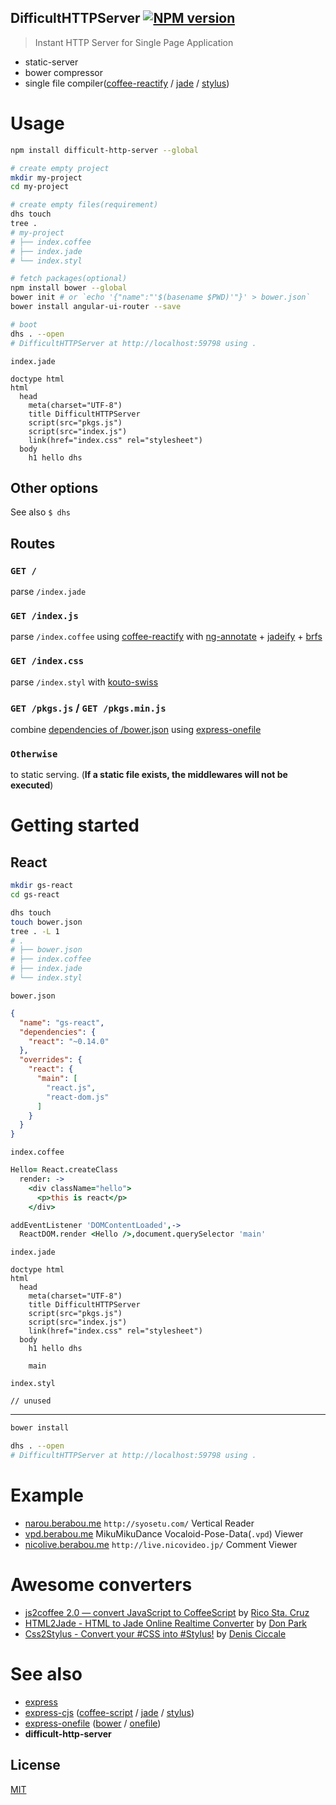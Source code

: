 DifficultHTTPServer [![NPM version][npm-image]][npm]
---

> Instant HTTP Server for Single Page Application

* static-server
* bower compressor
* single file compiler([coffee-reactify][A] / [jade][2-2] / [stylus][2-3])

# Usage

```bash
npm install difficult-http-server --global

# create empty project
mkdir my-project
cd my-project

# create empty files(requirement)
dhs touch
tree .
# my-project
# ├── index.coffee
# ├── index.jade
# └── index.styl

# fetch packages(optional)
npm install bower --global
bower init # or `echo '{"name":"'$(basename $PWD)'"}' > bower.json`
bower install angular-ui-router --save

# boot
dhs . --open
# DifficultHTTPServer at http://localhost:59798 using .
```

`index.jade`

```jade
doctype html
html
  head
    meta(charset="UTF-8")
    title DifficultHTTPServer
    script(src="pkgs.js")
    script(src="index.js")
    link(href="index.css" rel="stylesheet")
  body
    h1 hello dhs
```

## Other options
See also `$ dhs`

## Routes

### `GET /`
parse `/index.jade`

### `GET /index.js`
parse `/index.coffee` using [coffee-reactify][A] with [ng-annotate][C] + [jadeify][B] + [brfs][F]

### `GET /index.css`
parse `/index.styl` with [kouto-swiss][D]

### `GET /pkgs.js` / `GET /pkgs.min.js`
combine [dependencies of /bower.json](https://github.com/ck86/main-bower-files#options) using [express-onefile][E]

### `Otherwise`
to static serving. (__If a static file exists, the middlewares will not be executed__)

[A]: https://github.com/jsdf/coffee-reactify#readme
[B]: https://github.com/domenic/jadeify#readme
[C]: https://github.com/olov/ng-annotate#readme
[D]: https://github.com/krkn/kouto-swiss#readme
[E]: https://github.com/59naga/express-onefile#readme
[F]: https://github.com/substack/brfs#readme

# Getting started

## React

```bash
mkdir gs-react
cd gs-react

dhs touch
touch bower.json
tree . -L 1
# .
# ├── bower.json
# ├── index.coffee
# ├── index.jade
# └── index.styl
```

`bower.json`
```json
{
  "name": "gs-react",
  "dependencies": {
    "react": "~0.14.0"
  },
  "overrides": {
    "react": {
      "main": [
        "react.js",
        "react-dom.js"
      ]
    }
  }
}
```

`index.coffee`
```coffee
Hello= React.createClass
  render: ->
    <div className="hello">
      <p>this is react</p>
    </div>

addEventListener 'DOMContentLoaded',->
  ReactDOM.render <Hello />,document.querySelector 'main'
```

`index.jade`
```jade
doctype html
html
  head
    meta(charset="UTF-8")
    title DifficultHTTPServer
    script(src="pkgs.js")
    script(src="index.js")
    link(href="index.css" rel="stylesheet")
  body
    h1 hello dhs
    
    main
```

`index.styl`
```stylus
// unused
```

---

```bash
bower install

dhs . --open
# DifficultHTTPServer at http://localhost:59798 using .
```

# Example
* [narou.berabou.me](https://github.com/59naga/narou.berabou.me) `http://syosetu.com/` Vertical Reader
* [vpd.berabou.me](https://github.com/59naga/vpd.berabou.me) MikuMikuDance Vocaloid-Pose-Data(`.vpd`) Viewer 
* [nicolive.berabou.me](https://github.com/59naga/nicolive.berabou.me) `http://live.nicovideo.jp/` Comment Viewer

# Awesome converters
* [js2coffee 2.0 — convert JavaScript to CoffeeScript](http://js2.coffee/) by [Rico Sta. Cruz](https://github.com/rstacruz)
* [HTML2Jade - HTML to Jade Online Realtime Converter](http://html2jade.org/) by [Don Park
](https://github.com/donpark)
* [Css2Stylus - Convert your #CSS into #Stylus!](http://css2stylus.com/) by [Denis Ciccale](https://github.com/dciccale)

# See also
* [express][1]
* [express-cjs][2] ([coffee-script][2-1] / [jade][2-2] / [stylus][2-3])
* [express-onefile][3] ([bower][3-1] / [onefile][3-2])
* __difficult-http-server__

[1]: https://github.com/strongloop/express#readme

[2]: https://github.com/59naga/express-cjs#readme
[2-1]: https://github.com/jashkenas/coffee-script#readme
[2-2]: https://github.com/jadejs/jade#readme
[2-3]: https://github.com/stylus/stylus#readme

[3]: https://github.com/59naga/express-onefile#readme
[3-1]: https://github.com/bower/bower#readme
[3-2]: https://github.com/59naga/onefile#readme

License
---
[MIT][License]

[License]: http://59naga.mit-license.org/

[sauce-image]: http://soysauce.berabou.me/u/59798/difficult-http-server.svg
[sauce]: https://saucelabs.com/u/59798
[npm-image]:https://img.shields.io/npm/v/difficult-http-server.svg?style=flat-square
[npm]: https://npmjs.org/package/difficult-http-server
[travis-image]: http://img.shields.io/travis/59naga/difficult-http-server.svg?style=flat-square
[travis]: https://travis-ci.org/59naga/difficult-http-server
[coveralls-image]: http://img.shields.io/coveralls/59naga/difficult-http-server.svg?style=flat-square
[coveralls]: https://coveralls.io/r/59naga/difficult-http-server?branch=master
